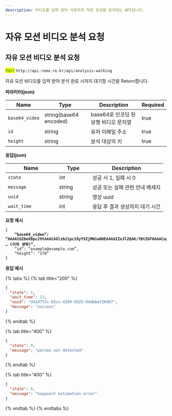 ```yaml
---
description: 비디오를 입력 받아 사용자의 자유 모션을 분석하는 API입니다.
---
```


# 자유 모션 비디오 분석 요청

## 자유 모션 비디오 분석 요청

<mark style="color:green;">`POST`</mark> `http://api.remo.re.kr/api/analysis-walking`

자유 모션 비디오를 입력 받아 분석 완료 시까지 대기할 시간을 Return합니다.

**파라미터(json)**

<table><thead><tr><th>Name</th><th>Type</th><th>Description</th><th data-type="checkbox">Required</th></tr></thead><tbody><tr><td><code>base64_video</code></td><td>string(base64 encoded)</td><td>base64로 인코딩 된 보행 비디오 문자열</td><td>true</td></tr><tr><td><code>id</code></td><td>string</td><td>유저 이메일 주소</td><td>true</td></tr><tr><td><code>height</code></td><td>string</td><td>분석 대상의 키</td><td>true</td></tr></tbody></table>

**응답(json)**

<table><thead><tr><th width="144">Name</th><th width="88">Type</th><th>Description</th></tr></thead><tbody><tr><td><code>state</code></td><td>int</td><td>성공 시 1, 실패 시 0</td></tr><tr><td><code>message</code></td><td>string</td><td>성공 또는 실패 관련 안내 메세지</td></tr><tr><td><code>uuid</code></td><td>string</td><td>영상 uuid</td></tr><tr><td><code>wait_time</code></td><td>int</td><td>응답 후 결과 생성까지 대기 시간</td></tr></tbody></table>

**요청 예시**

<pre class="language-json"><code class="lang-json">{
<strong>    “base64_video”: “AAAAIGZ0eXBpc29tAAACAGlzb21pc28yYXZjMW1wNDEAAAAIZnJlZQAK/7BtZGF0AAACugYF … (이하 생략)”,
</strong>    “id”: “example@example.com”,
    “height”: “170”
}
</code></pre>

**응답 예시**

{% tabs %}
{% tab title="200" %}
```json
{
  "state": 1,
  "wait_time": 13,
  "uuid": "d4147f2c-b5cc-4289-9325-94dbbef26d67",
  "message": "success"
}
```
{% endtab %}

{% tab title="400" %}
```json
{
  "state": 0,
  "message": "person not detected"
}
```
{% endtab %}

{% tab title="400" %}
```json
{
  "state": 0,
  "message": "keypoint estimation error"
}
```
{% endtab %}
{% endtabs %}

